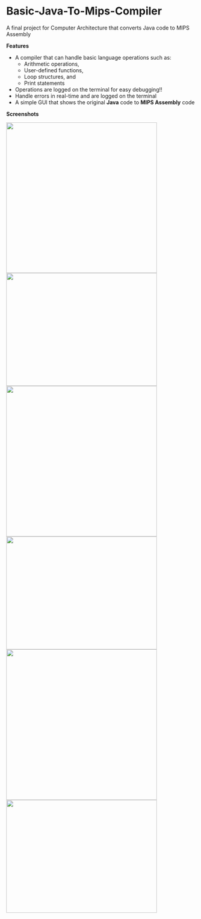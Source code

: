 # Basic-Java-To-Mips-Compiler
A final project for Computer Architecture that converts Java code to MIPS Assembly

**Features**
 - A compiler that can handle basic language operations such as:
    *  Arithmetic operations,
    *  User-defined functions,
    *  Loop structures, and
    *  Print statements
- Operations are logged on the terminal for easy debugging!!
- Handle errors in real-time and are logged on the terminal
- A simple GUI that shows the original **Java** code to **MIPS Assembly** code

**Screenshots**
<div>
 <div>
  <img src= "https://github.com/primequantuM4/Basic-Java-To-Mips-Compiler/assets/86236449/2338b566-3c4e-49a9-8828-135402630a1b" width=400>
  <img src = "https://github.com/primequantuM4/Basic-Java-To-Mips-Compiler/assets/86236449/abe239ee-8603-4b6e-aac2-f08571bb60a8" width=400 height=300>
 </div>
 <div>
   <img src= "https://github.com/primequantuM4/Basic-Java-To-Mips-Compiler/assets/86236449/8bbae83d-9488-42a8-a1c5-12dbd9b484ee" width=400>
   <img src="https://github.com/primequantuM4/Basic-Java-To-Mips-Compiler/assets/86236449/8171670c-8088-4096-8c7c-2d62d0770663" width=400 height=300>
 </div>
 <div>
  <img src="https://github.com/primequantuM4/Basic-Java-To-Mips-Compiler/assets/86236449/37dd1d61-ecd7-4604-a687-28d8def6baf0" width=400> 
  <img src="https://github.com/primequantuM4/Basic-Java-To-Mips-Compiler/assets/86236449/50807672-687c-46db-92de-71d49d250ae2" width=400 height=300>
 </div>
</div>




